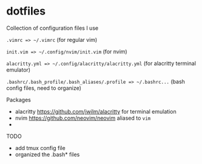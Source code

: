 # dotfiles

Collection of configuration files I use

`.vimrc => ~/.vimrc` (for regular vim)

`init.vim => ~/.config/nvim/init.vim` (for nvim)

`alacritty.yml => ~/.config/alacritty/alacritty.yml` (for alacritty terminal emulator)

`.bashrc/.bash_profile/.bash_aliases/.profile => ~/.bashrc...` (bash config files, need to organize)

Packages

- alacritty https://github.com/jwilm/alacritty for terminal emulation
- nvim https://github.com/neovim/neovim aliased to `vim`
- 

TODO
- add tmux config file
- organized the .bash* files
